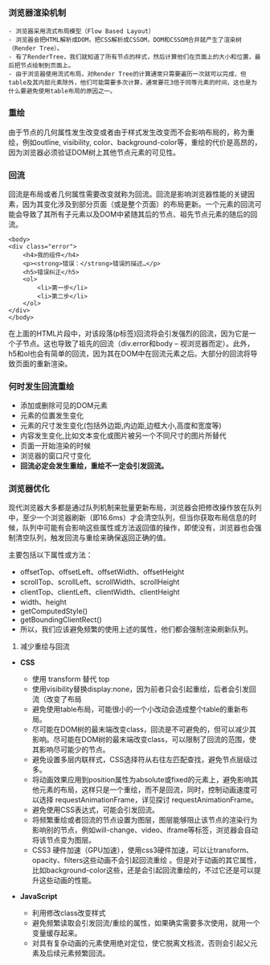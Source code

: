### 浏览器渲染机制
    - 浏览器采用流式布局模型（Flow Based Layout）
    - 浏览器会把HTML解析成DOM，把CSS解析成CSSOM，DOM和CSSOM合并就产生了渲染树（Render Tree）。
    - 有了RenderTree，我们就知道了所有节点的样式，然后计算他们在页面上的大小和位置，最后把节点绘制到页面上。
    - 由于浏览器使用流式布局，对Render Tree的计算通常只需要遍历一次就可以完成，但table及其内部元素除外，他们可能需要多次计算，通常要花3倍于同等元素的时间，这也是为什么要避免使用table布局的原因之一。
### 重绘

由于节点的几何属性发生改变或者由于样式发生改变而不会影响布局的，称为重绘，例如outline, visibility, color、background-color等，重绘的代价是高昂的，因为浏览器必须验证DOM树上其他节点元素的可见性。

### 回流

回流是布局或者几何属性需要改变就称为回流。回流是影响浏览器性能的关键因素，因为其变化涉及到部分页面（或是整个页面）的布局更新。一个元素的回流可能会导致了其所有子元素以及DOM中紧随其后的节点、祖先节点元素的随后的回流。


```
<body>
<div class="error">
    <h4>我的组件</h4>
    <p><strong>错误：</strong>错误的描述…</p>
    <h5>错误纠正</h5>
    <ol>
        <li>第一步</li>
        <li>第二步</li>
    </ol>
</div>
</body>
```

在上面的HTML片段中，对该段落(p标签)回流将会引发强烈的回流，因为它是一个子节点。这也导致了祖先的回流（div.error和body – 视浏览器而定）。此外，h5和ol也会有简单的回流，因为其在DOM中在回流元素之后。大部分的回流将导致页面的重新渲染。

### 何时发生回流重绘
- 添加或删除可见的DOM元素
- 元素的位置发生变化
- 元素的尺寸发生变化(包括外边距,内边距,边框大小,高度和宽度等)
- 内容发生变化,比如文本变化或图片被另一个不同尺寸的图片所替代
- 页面一开始渲染的时候
- 浏览器的窗口尺寸变化
- **回流必定会发生重绘，重绘不一定会引发回流。**


### 浏览器优化

现代浏览器大多都是通过队列机制来批量更新布局，浏览器会把修改操作放在队列中，至少一个浏览器刷新（即16.6ms）才会清空队列，但当你获取布局信息的时候，队列中可能有会影响这些属性或方法返回值的操作，即使没有，浏览器也会强制清空队列，触发回流与重绘来确保返回正确的值。

主要包括以下属性或方法：

- offsetTop、offsetLeft、offsetWidth、offsetHeight
- scrollTop、scrollLeft、scrollWidth、scrollHeight
- clientTop、clientLeft、clientWidth、clientHeight
- width、height
- getComputedStyle()
- getBoundingClientRect()
- 所以，我们应该避免频繁的使用上述的属性，他们都会强制渲染刷新队列。

1. 减少重绘与回流

- **CSS**
    - 使用 transform 替代 top
    - 使用visibility替换display:none，因为前者只会引起重绘，后者会引发回流（改变了布局
    - 避免使用table布局，可能很小的一个小改动会造成整个table的重新布局。
    - 尽可能在DOM树的最末端改变class，回流是不可避免的，但可以减少其影响。尽可能在DOM树的最末端改变class，可以限制了回流的范围，使其影响尽可能少的节点。
    - 避免设置多层内联样式，CSS选择符从右往左匹配查找，避免节点层级过多。
    - 将动画效果应用到position属性为absolute或fixed的元素上，避免影响其他元素的布局，这样只是一个重绘，而不是回流，同时，控制动画速度可以选择 requestAnimationFrame，详见探讨 requestAnimationFrame。
    - 避免使用CSS表达式，可能会引发回流。
    - 将频繁重绘或者回流的节点设置为图层，图层能够阻止该节点的渲染行为影响别的节点，例如will-change、video、iframe等标签，浏览器会自动将该节点变为图层。
    - CSS3 硬件加速（GPU加速），使用css3硬件加速，可以让transform、opacity、filters这些动画不会引起回流重绘 。但是对于动画的其它属性，比如background-color这些，还是会引起回流重绘的，不过它还是可以提升这些动画的性能。

- **JavaScript**
    - 利用修改class改变样式
    - 避免频繁读取会引发回流/重绘的属性，如果确实需要多次使用，就用一个变量缓存起来。
    - 对具有复杂动画的元素使用绝对定位，使它脱离文档流，否则会引起父元素及后续元素频繁回流。